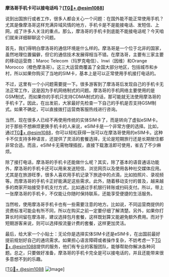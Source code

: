 **摩洛哥手机卡可以接电话吗？[[TG💪+ @esim1088](https://t.me/s/esim1088)]**

说到出国旅行或者工作，很多人都会关心一个问题：在国外能不能正常使用手机？尤其是像摩洛哥这样充满异域风情的地方，手机卡是不是能接电话、发短信、上网，成了许多人关注的重点。那么，摩洛哥的手机卡到底能不能接电话呢？今天咱们就来详细聊聊这个问题。

首先，我们得明白摩洛哥的通信环境是什么样的。摩洛哥是一个位于北非的国家，虽然地理位置偏僻，但它的通信技术发展得相当不错。在摩洛哥，主要有三家主要的移动运营商：Maroc Telecom（玛罗克电信）、Inwi（因维）和Orange Morocco（橙色摩洛哥）。这三大运营商覆盖了全国大部分地区，包括城市和乡村，所以如果你购买了当地的SIM卡，基本上是可以正常使用手机接打电话的。

不过，这里有一个小问题需要提一下。很多游客到了摩洛哥后发现自己的手机卡无法正常工作，这是因为手机网络制式的问题。摩洛哥的手机网络主要使用的是GSM制式，而如果你的手机只支持CDMA制式的话，那可能就无法使用摩洛哥的手机卡了。因此，在出发前，大家最好先检查一下自己的手机是否支持GSM制式。如果不确定，可以直接拨打运营商客服热线进行咨询。

当然，现在很多人已经不再使用传统的实体SIM卡了，而是转向了虚拟eSIM卡。对于那些不想麻烦更换手机卡的人来说，eSIM卡是一个非常方便的选择。比如，通过[TG💪+ @esim1088](https://t.me/s/esim1088)，你可以轻松获得一张可以在摩洛哥使用的eSIM卡。这种卡不仅支持多种语言，还提供了灵活的套餐选择，无论是短期旅行还是长期居住都非常合适。而且，eSIM卡无需物理插拔，直接下载激活即可使用，省去了不少麻烦。

除了接打电话，摩洛哥的手机卡还能做什么呢？其实，除了基本的语音通话功能外，摩洛哥的手机卡还可以用来发送短信、浏览网页以及使用各种社交媒体应用。尤其是在旅游旺季，很多人喜欢用手机记录下旅途中的点滴，比如拍照片、录视频等。而摩洛哥的手机卡正好能满足这些需求。此外，随着移动支付的普及，越来越多的商家开始接受手机支付方式，比如通过手机银行转账或扫码支付。所以，带上一张摩洛哥的手机卡，不仅能让你随时保持联系，还能享受便捷的生活服务。

当然啦，使用摩洛哥手机卡也有一些需要注意的地方。比如说，不同运营商提供的资费标准可能会有所不同，所以在购买之前一定要仔细了解清楚。另外，如果你打算长时间留在摩洛哥，建议选择包月套餐，这样既划算又能避免额外费用。而对于短期游客来说，则可以选择按流量计费的套餐，这样更加灵活。

最后，给大家一个小贴士：无论你是选择实体SIM卡还是eSIM卡，在出国前最好提前规划好自己的通讯需求。如果担心语言障碍或者操作复杂，不妨考虑一下[TG💪+ @esim1088](https://t.me/s/esim1088)提供的服务，他们有专业的客服团队，能够帮助你解决各种问题。总之，只要做好准备，摩洛哥的手机卡完全是可以接电话的，并且还能带来很多意想不到的乐趣。

[[TG💪+ @esim1088](https://t.me/s/esim1088) ![Image](https://i.postimg.cc/4NQfJmqS/Snipaste-2025-05-13-00-14-12.png)]